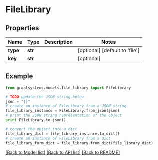 # FileLibrary


## Properties

Name | Type | Description | Notes
------------ | ------------- | ------------- | -------------
**type** | **str** |  | [optional] [default to 'file']
**key** | **str** |  | [optional] 

## Example

```python
from graalsystems.models.file_library import FileLibrary

# TODO update the JSON string below
json = "{}"
# create an instance of FileLibrary from a JSON string
file_library_instance = FileLibrary.from_json(json)
# print the JSON string representation of the object
print FileLibrary.to_json()

# convert the object into a dict
file_library_dict = file_library_instance.to_dict()
# create an instance of FileLibrary from a dict
file_library_form_dict = file_library.from_dict(file_library_dict)
```
[[Back to Model list]](../README.md#documentation-for-models) [[Back to API list]](../README.md#documentation-for-api-endpoints) [[Back to README]](../README.md)



